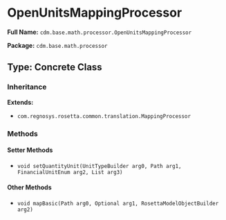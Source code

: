 # OpenUnitsMappingProcessor

**Full Name:** `cdm.base.math.processor.OpenUnitsMappingProcessor`

**Package:** `cdm.base.math.processor`

## Type: Concrete Class

### Inheritance

**Extends:**
- `com.regnosys.rosetta.common.translation.MappingProcessor`

### Methods

#### Setter Methods

- `void setQuantityUnit(UnitTypeBuilder arg0, Path arg1, FinancialUnitEnum arg2, List arg3)`

#### Other Methods

- `void mapBasic(Path arg0, Optional arg1, RosettaModelObjectBuilder arg2)`

